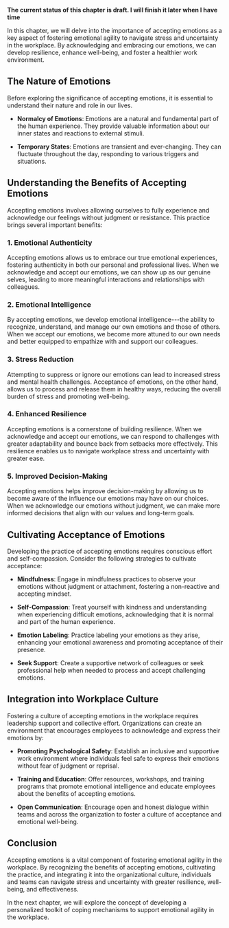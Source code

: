 **The current status of this chapter is draft. I will finish it later when I have time**

In this chapter, we will delve into the importance of accepting emotions as a key aspect of fostering emotional agility to navigate stress and uncertainty in the workplace. By acknowledging and embracing our emotions, we can develop resilience, enhance well-being, and foster a healthier work environment.

The Nature of Emotions
----------------------

Before exploring the significance of accepting emotions, it is essential to understand their nature and role in our lives.

* **Normalcy of Emotions**: Emotions are a natural and fundamental part of the human experience. They provide valuable information about our inner states and reactions to external stimuli.

* **Temporary States**: Emotions are transient and ever-changing. They can fluctuate throughout the day, responding to various triggers and situations.

Understanding the Benefits of Accepting Emotions
------------------------------------------------

Accepting emotions involves allowing ourselves to fully experience and acknowledge our feelings without judgment or resistance. This practice brings several important benefits:

### 1. Emotional Authenticity

Accepting emotions allows us to embrace our true emotional experiences, fostering authenticity in both our personal and professional lives. When we acknowledge and accept our emotions, we can show up as our genuine selves, leading to more meaningful interactions and relationships with colleagues.

### 2. Emotional Intelligence

By accepting emotions, we develop emotional intelligence---the ability to recognize, understand, and manage our own emotions and those of others. When we accept our emotions, we become more attuned to our own needs and better equipped to empathize with and support our colleagues.

### 3. Stress Reduction

Attempting to suppress or ignore our emotions can lead to increased stress and mental health challenges. Acceptance of emotions, on the other hand, allows us to process and release them in healthy ways, reducing the overall burden of stress and promoting well-being.

### 4. Enhanced Resilience

Accepting emotions is a cornerstone of building resilience. When we acknowledge and accept our emotions, we can respond to challenges with greater adaptability and bounce back from setbacks more effectively. This resilience enables us to navigate workplace stress and uncertainty with greater ease.

### 5. Improved Decision-Making

Accepting emotions helps improve decision-making by allowing us to become aware of the influence our emotions may have on our choices. When we acknowledge our emotions without judgment, we can make more informed decisions that align with our values and long-term goals.

Cultivating Acceptance of Emotions
----------------------------------

Developing the practice of accepting emotions requires conscious effort and self-compassion. Consider the following strategies to cultivate acceptance:

* **Mindfulness**: Engage in mindfulness practices to observe your emotions without judgment or attachment, fostering a non-reactive and accepting mindset.

* **Self-Compassion**: Treat yourself with kindness and understanding when experiencing difficult emotions, acknowledging that it is normal and part of the human experience.

* **Emotion Labeling**: Practice labeling your emotions as they arise, enhancing your emotional awareness and promoting acceptance of their presence.

* **Seek Support**: Create a supportive network of colleagues or seek professional help when needed to process and accept challenging emotions.

Integration into Workplace Culture
----------------------------------

Fostering a culture of accepting emotions in the workplace requires leadership support and collective effort. Organizations can create an environment that encourages employees to acknowledge and express their emotions by:

* **Promoting Psychological Safety**: Establish an inclusive and supportive work environment where individuals feel safe to express their emotions without fear of judgment or reprisal.

* **Training and Education**: Offer resources, workshops, and training programs that promote emotional intelligence and educate employees about the benefits of accepting emotions.

* **Open Communication**: Encourage open and honest dialogue within teams and across the organization to foster a culture of acceptance and emotional well-being.

Conclusion
----------

Accepting emotions is a vital component of fostering emotional agility in the workplace. By recognizing the benefits of accepting emotions, cultivating the practice, and integrating it into the organizational culture, individuals and teams can navigate stress and uncertainty with greater resilience, well-being, and effectiveness.

In the next chapter, we will explore the concept of developing a personalized toolkit of coping mechanisms to support emotional agility in the workplace.
